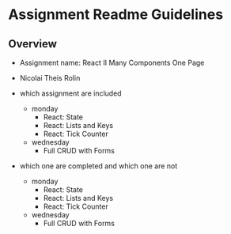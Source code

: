 # Assignment Readme Guidelines

## Overview


- Assignment name: React II Many Components One Page

- Nicolai Theis Rolin
- which assignment are included
    - monday
        - React: State
        - React: Lists and Keys
        - React: Tick Counter
    - wednesday
        - Full CRUD with Forms
- which one are completed and which one are not
    - monday
        - React: State
        - React: Lists and Keys
        - React: Tick Counter
    - wednesday
        - Full CRUD with Forms
